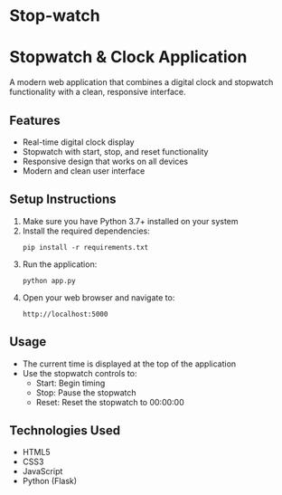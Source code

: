# Stop-watch
# Stopwatch & Clock Application

A modern web application that combines a digital clock and stopwatch functionality with a clean, responsive interface.

## Features

- Real-time digital clock display
- Stopwatch with start, stop, and reset functionality
- Responsive design that works on all devices
- Modern and clean user interface

## Setup Instructions

1. Make sure you have Python 3.7+ installed on your system
2. Install the required dependencies:
   ```
   pip install -r requirements.txt
   ```
3. Run the application:
   ```
   python app.py
   ```
4. Open your web browser and navigate to:
   ```
   http://localhost:5000
   ```

## Usage

- The current time is displayed at the top of the application
- Use the stopwatch controls to:
  - Start: Begin timing
  - Stop: Pause the stopwatch
  - Reset: Reset the stopwatch to 00:00:00

## Technologies Used

- HTML5
- CSS3
- JavaScript
- Python (Flask) 
